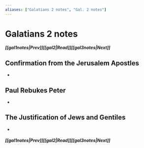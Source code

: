 ```yaml
---
aliases: ["Galatians 2 notes", "Gal. 2 notes"]
---
```

# Galatians 2 notes
##### <span class=arrow-left></span>[[gal1notes|Prev]]<span class=navigation-separator></span>[[gal2|Read]]<span class=navigation-separator></span>[[gal3notes|Next]]<span class=arrow-right></span>
## Confirmation from the Jerusalem Apostles
- 
## Paul Rebukes Peter
- 
## The Justification of Jews and Gentiles
- 
##### <span class=arrow-left></span>[[gal1notes|Prev]]<span class=navigation-separator></span>[[gal2|Read]]<span class=navigation-separator></span>[[gal3notes|Next]]<span class=arrow-right></span>